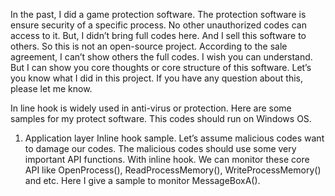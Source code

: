 In the past, I did a game protection software. The protection software is ensure security of a specific process. No other unauthorized codes can access to it. But, I didn’t bring full codes here. And I sell this software to others. So this is not an open-source project. According to the sale agreement, I can’t show others the full codes. I wish you can understand. But I can show you core thoughts or core structure of this software. Let’s you know what I did in this project. If you have any question about this, please let me know.

In line hook is widely used in anti-virus or protection. Here are some samples for my protect software. This codes should run on Windows OS.
1. Application layer Inline hook sample.
Let’s assume malicious codes want to damage our codes. The malicious codes should use some very important API functions. With inline hook. We can monitor these core API like OpenProcess(), ReadProcessMemory(), WriteProcessMemory() and etc. Here I give a sample to monitor MessageBoxA().
